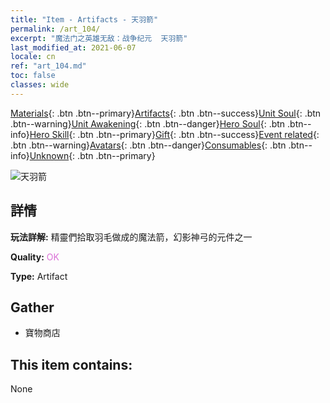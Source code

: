 ```yaml
---
title: "Item - Artifacts - 天羽箭"
permalink: /art_104/
excerpt: "魔法门之英雄无敌：战争纪元  天羽箭"
last_modified_at: 2021-06-07
locale: cn
ref: "art_104.md"
toc: false
classes: wide
---
```

 [Materials](/ItemsCN/){: .btn .btn--primary}[Artifacts](/ItemsCN/Artifacts/){: .btn .btn--success}[Unit Soul](/ItemsCN/UnitSoul/){: .btn .btn--warning}[Unit Awakening](/ItemsCN/UnitAwakening/){: .btn .btn--danger}[Hero Soul](/ItemsCN/HeroSoul/){: .btn .btn--info}[Hero Skill](/ItemsCN/HeroSkill/){: .btn .btn--primary}[Gift](/ItemsCN/Gift/){: .btn .btn--success}[Event related](/ItemsCN/Events/){: .btn .btn--warning}[Avatars](/ItemsCN/Avatars/){: .btn .btn--danger}[Consumables](/ItemsCN/Consumables/){: .btn .btn--info}[Unknown](/ItemsCN/Unknown/){: .btn .btn--primary}

 ![天羽箭](/images/t/artifact_40102.png)

## 詳情
 **玩法詳解:** 精靈們拾取羽毛做成的魔法箭，幻影神弓的元件之一

 **Quality:** <span style="color: #DA70D6">OK</span>

 **Type:** Artifact

## Gather

*    寶物商店 

## This item contains:

  None

